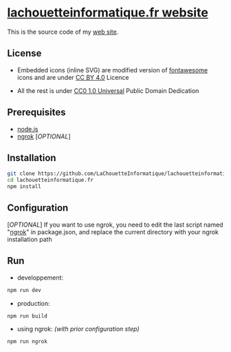 # [lachouetteinformatique.fr website](https://lachouetteinformatique.fr)

This is the source code of my [web site](https://lachouetteinformatique.fr).

## License

* Embedded icons (inline SVG) are modified version of [fontawesome](https://fontawesome.com/license/free) icons  and are under [CC BY 4.0](https://creativecommons.org/licenses/by/4.0/) Licence

* All the rest is under [CC0 1.0 Universal](https://creativecommons.org/publicdomain/zero/1.0/deed.en) Public Domain Dedication


## Prerequisites

- [node.js](https://nodejs.org/en/)
- [ngrok](https://ngrok.com/) [*OPTIONAL*]

## Installation

```sh
git clone https://github.com/LaChouetteInformatique/lachouetteinformatique.fr
cd lachouetteinformatique.fr
npm install
```

## Configuration

[*OPTIONAL*] If you want to use ngrok, you need to edit the last script named "[ngrok](https://github.com/LaChouetteInformatique/lachouetteinformatique.fr/blob/a7ced51e2f30c84383d8e4f3d87556991f6e057d/package.json#L54)" in package.json, and replace the current directory with your ngrok installation path

Run
---

* developpement:
```sh
npm run dev
```
* production:
```sh
npm run build
```
* using ngrok: *(with prior configuration step)*
```sh
npm run ngrok
```